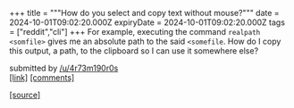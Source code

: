 +++
title = """How do you select and copy text without mouse?"""
date = 2024-10-01T09:02:20.000Z
expiryDate = 2024-10-01T09:02:20.000Z
tags = ["reddit","cli"]
+++
For example, executing the command `realpath <somfile>` gives me an absolute path to the said `<somefile`. How do I copy this output, a path, to the clipboard so I can use it somewhere else?

submitted by [/u/4r73m190r0s](https://www.reddit.com/user/4r73m190r0s)  
[\[link\]](https://www.reddit.com/r/commandline/comments/1ftjmib/how_do_you_select_and_copy_text_without_mouse/) [\[comments\]](https://www.reddit.com/r/commandline/comments/1ftjmib/how_do_you_select_and_copy_text_without_mouse/)

[[source]](https://www.reddit.com/r/commandline/comments/1ftjmib/how_do_you_select_and_copy_text_without_mouse/)
